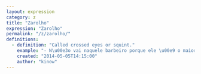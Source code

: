 ```yaml
---
layout: expression
category: z
title: "Zarolho"
expression: "Zarolho"
permalink: "/z/zarolho/"
definitions:
  - definition: "Called crossed eyes or squint."
    example: "- N\u00e3o vai naquele barbeiro porque ele \u00e9 o maior zarolho."
    created: "2014-05-05T14:15:00"
    author: "kinow"
---
```

